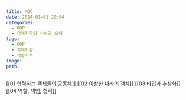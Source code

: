 ```yaml
---
title: MOC
date: 2024-01-01 20:04
categories:
  - OOP
  - 객체지향의 사실과 오해
tags:
  - OOP
  - 객체지향
  - 개발서적
image: 
path:
---
```


[[01 협력하는 객체들의 공동체]]
[[02 이상한 나라의 객체]]
[[03 타입과 추상화]]
[[04 역할, 책임, 협력]]
